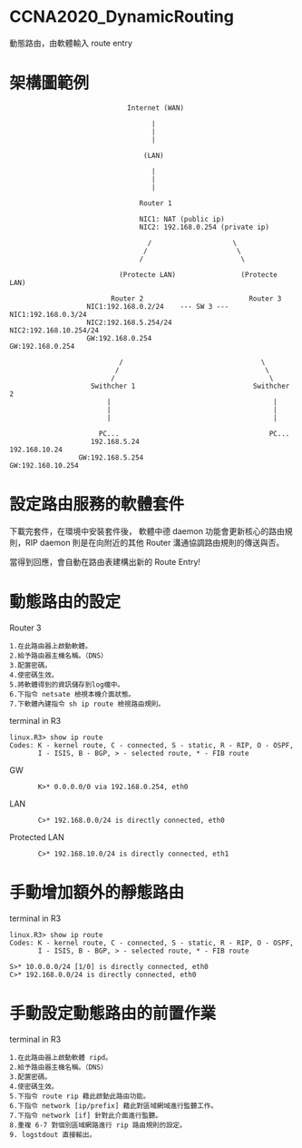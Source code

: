 # CCNA2020_DynamicRouting
動態路由，由軟體輸入 route entry


# 架構圖範例


                                 Internet (WAN)
                                 
                                       |
                                       |
                                       |
                                       
                                     (LAN)
                                     
                                       |
                                       |
                                       |
                                     
                                    Router 1
                                    
                                    NIC1: NAT (public ip)
                                    NIC2: 192.168.0.254 (private ip)
                                    
                                      /                    \
                                     /                      \
                                    /                        \
                                    
                               (Protecte LAN)                (Protecte LAN)
                        
                             Router 2                          Router 3
                       NIC1:192.168.0.2/24    --- SW 3 ---   NIC1:192.168.0.3/24
                       NIC2:192.168.5.254/24                 NIC2:192.168.10.254/24 
                       GW:192.168.0.254                      GW:192.168.0.254
                        
                               /                                  \
                              /                                    \
                             /                                      \
                        Swithcher 1                             Swithcher 2
                            |                                        |
                            |                                        |
                            |                                        |

                          PC...                                     PC...
                        192.168.5.24                              192.168.10.24
                     GW:192.168.5.254                           GW:192.168.10.254 
                     
# 設定路由服務的軟體套件

下載完套件，在環境中安裝套件後，
軟體中德 daemon 功能會更新核心的路由規則，RIP daemon 則是在向附近的其他 Router 溝通協調路由規則的傳送與否。

當得到回應，會自動在路由表建構出新的 Route Entry!

# 動態路由的設定

Router 3

    1.在此路由器上啟動軟體。
    2.給予路由器主機名稱。（DNS）
    3.配置密碼。
    4.使密碼生效。
    5.將軟體得到的資訊儲存到log檔中。
    6.下指令 netsate 檢視本機介面狀態。
    7.下軟體內建指令 sh ip route 檢視路由規則。
    
terminal in R3

    linux.R3> show ip route
    Codes: K - kernel route, C - connected, S - static, R - RIP, O - OSPF,
           I - ISIS, B - BGP, > - selected route, * - FIB route
           
GW

           K>* 0.0.0.0/0 via 192.168.0.254, eth0  
           
LAN

           C>* 192.168.0.0/24 is directly connected, eth0
    
    
Protected LAN

           C>* 192.168.10.0/24 is directly connected, eth1
   


# 手動增加額外的靜態路由

terminal in R3

    linux.R3> show ip route
    Codes: K - kernel route, C - connected, S - static, R - RIP, O - OSPF,
           I - ISIS, B - BGP, > - selected route, * - FIB route

    S>* 10.0.0.0/24 [1/0] is directly connected, eth0
    C>* 192.168.0.0/24 is directly connected, eth0

# 手動設定動態路由的前置作業

terminal in R3

    1.在此路由器上啟動軟體 ripd。
    2.給予路由器主機名稱。（DNS）
    3.配置密碼。
    4.使密碼生效。
    5.下指令 route rip 藉此啟動此路由功能。
    6.下指令 network [ip/prefix] 藉此對區域網域進行監聽工作。
    7.下指令 network [if] 針對此介面進行監聽。
    8.重複 6-7 對個別區域網路進行 rip 路由規則的設定。
    9. logstdout 直接輸出。
